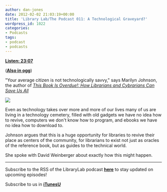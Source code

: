 ```yaml
---
author: dan-jones
date: 2012-02-02 21:03:19+00:00
title: 'Library Lab/The Podcast 011: A Technological Graveyard?'
wordpress_id: 1022
categories:
- Podcasts
tags:
- podcast
- podcasts
---
```


[**Listen: 23:07**](http://librarylab.law.harvard.edu/blog/wp-content/uploads/podcast/2012-02-02_marilynjohnson.mp3)

([**Also in ogg**](http://librarylab.law.harvard.edu/blog/wp-content/uploads/podcast/2012-02-02_marilynjohnson.ogg))

"Your average citizen is not technologically savvy," says Marilyn Johnson, the author of [_This Book Is Overdue!: How Librarians and Cybrarians Can Save Us All_](http://www.marilynjohnson.net/_i_this_book_is_overdue___i__89022.htm)

![](http://img2.imagesbn.com/images/103450000/103453946.jpg)

Even as technology takes over more and more of our lives many of us are living in a technology cemetery, filled with old gadgets we have no idea how to revive, computers we don't know how to program, and ebooks we have no idea how to download to.

Johnson argues that this is a huge opportunity for libraries to revive their place as centers of the community, for librarians to exist not just as oracles of the reference book, but as guides to the technical world.

She spoke with David Weinberger about exactly how this might happen.

___

Subscribe to the RSS of the LibraryLab podcast [**here**](http://librarylab.law.harvard.edu/blog/category/podcast/) to stay updated on upcoming episodes!

Subscribe to us in **[iTunesU](http://itunes.apple.com/WebObjects/MZStore.woa/wa/viewPodcast?id=457060447)**

